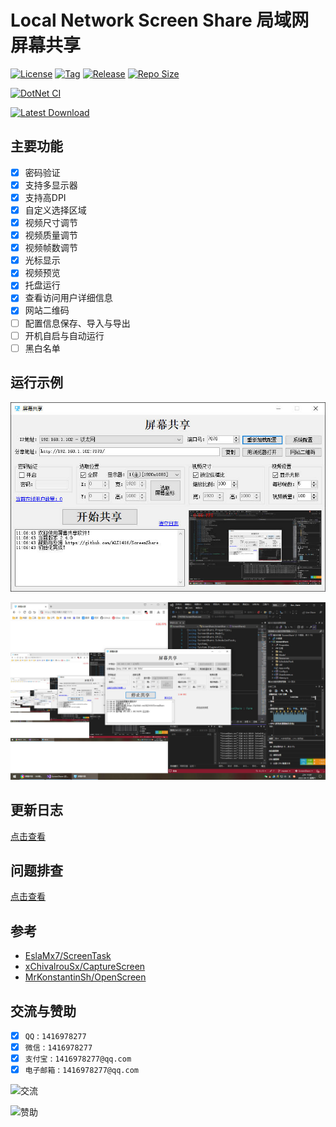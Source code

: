 # Local Network Screen Share 局域网屏幕共享

[![License](https://img.shields.io/github/license/ali1416/ScreenShare?label=License)](http://www.apache.org/licenses/)
[![Tag](https://img.shields.io/github/v/tag/ali1416/ScreenShare?label=Tag)](https://github.com/ALI1416/ScreenShare/tags)
[![Release](https://img.shields.io/github/v/release/ali1416/ScreenShare?label=Release)](https://github.com/ALI1416/ScreenShare/releases)
[![Repo Size](https://img.shields.io/github/repo-size/ali1416/ScreenShare?label=Repo%20Size&color=success)](https://github.com/ALI1416/ScreenShare/archive/refs/heads/master.zip)

[![DotNet CI](https://github.com/ALI1416/ScreenShare/actions/workflows/ci.yml/badge.svg)](https://github.com/ALI1416/ScreenShare/actions/workflows/ci.yml)

[![Latest Download](https://img.shields.io/badge/Latest%20Version-Click%20Download-&color=success)](https://github.com/ALI1416/ScreenShare/releases/latest/download/ScreenShare.zip)

## 主要功能

- [x] 密码验证
- [x] 支持多显示器
- [x] 支持高DPI
- [x] 自定义选择区域
- [x] 视频尺寸调节
- [x] 视频质量调节
- [x] 视频帧数调节
- [x] 光标显示
- [x] 视频预览
- [x] 托盘运行
- [x] 查看访问用户详细信息
- [x] 网站二维码
- [ ] 配置信息保存、导入与导出
- [ ] 开机自启与自动运行
- [ ] 黑白名单

## 运行示例

![软件图](img/softwarePic.jpg)

![运行图](img/runningPic.jpg)

## 更新日志

[点击查看](./CHANGELOG.md)

## 问题排查

[点击查看](./HELP.md)

## 参考

- [EslaMx7/ScreenTask](https://github.com/EslaMx7/ScreenTask)
- [xChivalrouSx/CaptureScreen](https://github.com/xChivalrouSx/CaptureScreen)
- [MrKonstantinSh/OpenScreen](https://github.com/MrKonstantinSh/OpenScreen)

## 交流与赞助

- [x] `QQ` : `1416978277`
- [x] `微信` : `1416978277`
- [x] `支付宝` : `1416978277@qq.com`
- [x] `电子邮箱` : `1416978277@qq.com`

![交流](https://cdn.jsdelivr.net/gh/ALI1416/ALI1416/image/contact.png)

![赞助](https://cdn.jsdelivr.net/gh/ALI1416/ALI1416/image/donate.png)
